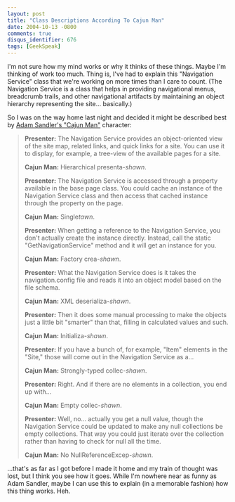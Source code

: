 ```yaml
---
layout: post
title: "Class Descriptions According To Cajun Man"
date: 2004-10-13 -0800
comments: true
disqus_identifier: 676
tags: [GeekSpeak]
---
```

I'm not sure how my mind works or why it thinks of these things. Maybe
I'm thinking of work too much. Thing is, I've had to explain this
"Navigation Service" class that we're working on more times than I care
to count. (The Navigation Service is a class that helps in providing
navigational menus, breadcrumb trails, and other navigational artifacts
by maintaining an object hierarchy representing the site... basically.)
 
 So I was on the way home last night and decided it might be described
best by [Adam Sandler's "Cajun
Man"](http://www.amazon.com/exec/obidos/ASIN/1573627305/mhsvortex)
character:
> **Presenter:** The Navigation Service provides an object-oriented view
> of the site map, related links, and quick links for a site. You can
> use it to display, for example, a tree-view of the available pages for
> a site.
>  
>  **Cajun Man:** Hierarchical presenta-*shawn*.
>  
>  **Presenter:** The Navigation Service is accessed through a property
> available in the base page class. You could cache an instance of the
> Navigation Service class and then access that cached instance through
> the property on the page.
>  
>  **Cajun Man:** Single*tawn*.
>  
>  **Presenter:** When getting a reference to the Navigation Service,
> you don't actually create the instance directly. Instead, call the
> static "GetNavigationService" method and it will get an instance for
> you.
>  
>  **Cajun Man:** Factory crea-*shawn*.
>  
>  **Presenter:** What the Navigation Service does is it takes the
> navigation.config file and reads it into an object model based on the
> file schema.
>  
>  **Cajun Man:** XML deserializa-*shawn*.
>  
>  **Presenter:** Then it does some manual processing to make the
> objects just a little bit "smarter" than that, filling in calculated
> values and such.
>  
>  **Cajun Man:** Initializa-*shawn*.
>  
>  **Presenter:** If you have a bunch of, for example, "Item" elements
> in the "Site," those will come out in the Navigation Service as a…
>  
>  **Cajun Man:** Strongly-typed collec-*shawn*.
>  
>  **Presenter:** Right. And if there are no elements in a collection,
> you end up with…
>  
>  **Cajun Man:** Empty collec-*shawn*.
>  
>  **Presenter:** Well, no... actually you get a null value, though the
> Navigation Service could be updated to make any null collections be
> empty collections. That way you could just iterate over the collection
> rather than having to check for null all the time.
>  
>  **Cajun Man:** No NullReferenceExcep-*shawn*.


 
 ...that's as far as I got before I made it home and my train of thought
was lost, but I think you see how it goes. While I'm nowhere near as
funny as Adam Sandler, maybe I can use this to explain (in a memorable
fashion) how this thing works. Heh.
